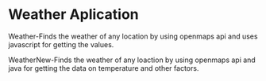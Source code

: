 # Weather Aplication

Weather-Finds the weather of any location by using openmaps api and uses javascript for getting the values.

WeatherNew-Finds the weather of any loaction by using openmaps api and java for getting the data on temperature and other factors.
